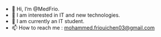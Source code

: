 - 👋 Hi, I’m @MedFrio.
- 👀 I am interested in IT and new technologies.
- 🌱 I am currently an IT student.
- 📫 How to reach me : mohammed.friouichen03@gmail.com

<!---
MedFrio/MedFrio is a ✨ special ✨ repository because its `README.md` (this file) appears on your GitHub profile.
You can click the Preview link to take a look at your changes.
--->
